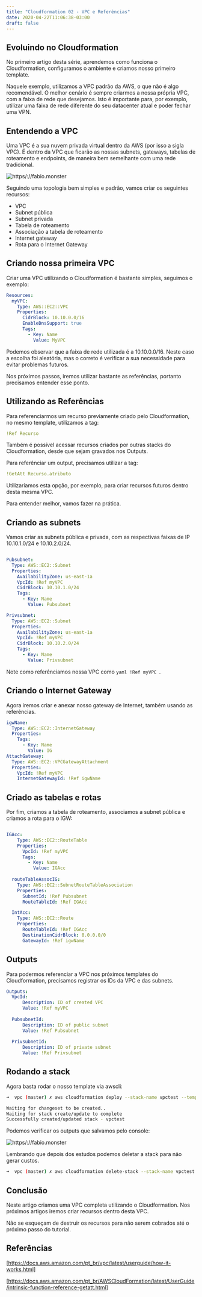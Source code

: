 ```yaml
---
title: "Cloudformation 02 - VPC e Referências"
date: 2020-04-22T11:06:38-03:00
draft: false
---
```


## Evoluindo no Cloudformation

No primeiro artigo desta série, aprendemos como funciona o Cloudformation, configuramos o ambiente e criamos nosso primeiro template.

Naquele exemplo, utilizamos a VPC padrão da AWS, o que não é algo recomendável. O melhor cenário é sempre criarmos a nossa própria VPC, com a faixa de rede que desejamos. Isto é importante para, por exemplo, utilizar uma faixa de rede diferente do seu datacenter atual e poder fechar uma VPN.

## Entendendo a VPC

Uma VPC é a sua nuvem privada virtual dentro da AWS (por isso a sigla VPC). É dentro da VPC que ficarão as nossas subnets, gateways, tabelas de roteamento e endpoints, de maneira bem semelhante com uma rede tradicional.

![https/://fabio.monster](https://fabio.monster/images/vpc.png)

Seguindo uma topologia bem simples e padrão, vamos criar os seguintes recursos:

* VPC
* Subnet pública
* Subnet privada
* Tabela de roteamento
* Associação a tabela de roteamento
* Internet gateway
* Rota para o Internet Gateway

## Criando nossa primeira VPC

Criar uma VPC utilizando o Cloudformation é bastante simples, seguimos o exemplo:

```yaml
Resources: 
  myVPC:
    Type: AWS::EC2::VPC
    Properties:
      CidrBlock: 10.10.0.0/16
      EnableDnsSupport: true
      Tags:
        - Key: Name
          Value: MyVPC
```
Podemos observar que a faixa de rede utilizada é a 10.10.0.0/16. Neste caso a escolha foi aleatória, mas o correto é verificar a sua necessidade para evitar problemas futuros.

Nos próximos passos, iremos utilizar bastante as referências, portanto precisamos entender esse ponto.

## Utilizando as Referências

Para referenciarmos um recurso previamente criado pelo Cloudformation, no mesmo template, utilizamos a tag:

```yaml
!Ref Recurso
```
Também é possível acessar recursos criados por outras stacks do Cloudformation, desde que sejam gravados nos Outputs.

Para referênciar um output, precisamos utilizar a tag:

```yaml
!GetAtt Recurso.atributo
```
Utilizaríamos esta opção, por exemplo, para criar recursos futuros dentro desta mesma VPC.

Para entender melhor, vamos fazer na prática.

## Criando as subnets

Vamos criar as subnets pública e privada, com as respectivas faixas de IP 10.10.1.0/24 e 10.10.2.0/24.

```yaml

Pubsubnet:
  Type: AWS::EC2::Subnet
  Properties:
    AvailabilityZone: us-east-1a
    VpcId: !Ref myVPC
    CidrBlock: 10.10.1.0/24
    Tags:
      - Key: Name
        Value: Pubsubnet

Privsubnet:
  Type: AWS::EC2::Subnet
  Properties:
    AvailabilityZone: us-east-1a
    VpcId: !Ref myVPC
    CidrBlock: 10.10.2.0/24
    Tags:
      - Key: Name
        Value: Privsubnet

```
Note como referênciamos nossa VPC como ```yaml !Ref myVPC ```.

## Criando o Internet Gateway

Agora iremos criar e anexar nosso gateway de Internet, também usando as referências.

```yaml
igwName:
  Type: AWS::EC2::InternetGateway
  Properties:
    Tags:
      - Key: Name
        Value: IG
AttachGateway:
  Type: AWS::EC2::VPCGatewayAttachment
  Properties:
    VpcId: !Ref myVPC
    InternetGatewayId: !Ref igwName
```
## Criado as tabelas e rotas

Por fim, criamos a tabela de roteamento, associamos a subnet pública e criamos a rota para o IGW:

```yaml

IGAcc:
    Type: AWS::EC2::RouteTable
    Properties:
      VpcId: !Ref myVPC
      Tags:
        - Key: Name
          Value: IGAcc
  
  routeTableAssocIG:
    Type: AWS::EC2::SubnetRouteTableAssociation
    Properties:
      SubnetId: !Ref Pubsubnet
      RouteTableId: !Ref IGAcc

  IntAcc:
    Type: AWS::EC2::Route
    Properties:
      RouteTableId: !Ref IGAcc
      DestinationCidrBlock: 0.0.0.0/0
      GatewayId: !Ref igwName

```

## Outputs

Para podermos referenciar a VPC nos próximos templates do Cloudformation, precisamos registrar os IDs da VPC e das subnets.

```yaml
Outputs:
  VpcId:
      Description: ID of created VPC
      Value: !Ref myVPC
  
  PubsubnetId:
      Description: ID of public subnet
      Value: !Ref Pubsubnet
  
  PrivsubnetId:
      Description: ID of private subnet
      Value: !Ref Privsubnet
```

## Rodando a stack

Agora basta rodar o nosso template via awscli:

```bash
➜  vpc (master) ✗ aws cloudformation deploy --stack-name vpctest --template-file vpc.yaml

Waiting for changeset to be created..
Waiting for stack create/update to complete
Successfully created/updated stack - vpctest
```

Podemos verificar os outputs que salvamos pelo console:

![https/://fabio.monster](https://fabio.monster/images/outputs.png)

Lembrando que depois dos estudos podemos deletar a stack para não gerar custos.

```bash
➜  vpc (master) ✗ aws cloudformation delete-stack --stack-name vpctest
```

## Conclusão

Neste artigo criamos uma VPC completa utilizando o Cloudformation. Nos próximos artigos iremos criar recursos dentro desta VPC.

Não se esqueçam de destruir os recursos para não serem cobrados até o próximo passo do tutorial.

## Referências

[https://docs.aws.amazon.com/pt_br/vpc/latest/userguide/how-it-works.html]

[https://docs.aws.amazon.com/pt_br/AWSCloudFormation/latest/UserGuide/intrinsic-function-reference-getatt.html]

